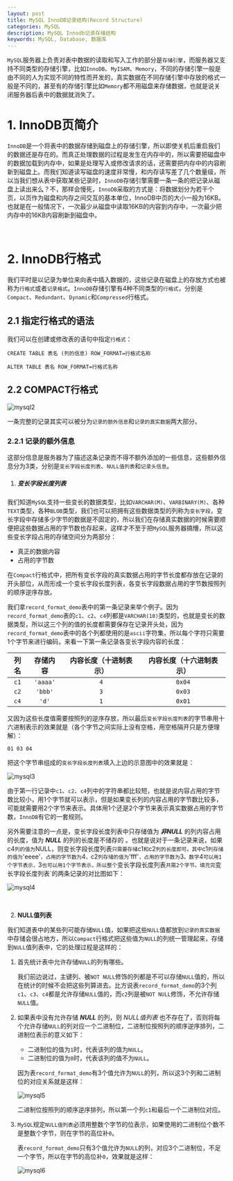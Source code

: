 ```yaml
---
layout: post
title: MySQL InnoDB记录结构(Record Structure)
categories: MySQL
description: MySQL Innodb记录存储结构
keywords: MySQL, Database, 数据库
---
```


`MySQL`服务器上负责对表中数据的读取和写入工作的部分是`存储引擎`，而服务器又支持不同类型的存储引擎，比如`InnoDB`、`MyISAM`、`Memory`，不同的存储引擎一般是由不同的人为实现不同的特性而开发的，真实数据在不同存储引擎中存放的格式一般是不同的，甚至有的存储引擎比如`Memory`都不用磁盘来存储数据，也就是说关闭服务器后表中的数据就消失了。

# 1.  InnoDB页简介

`InnoDB`是一个将表中的数据存储到磁盘上的存储引擎，所以即使关机后重启我们的数据还是存在的。而真正处理数据的过程是发生在内存中的，所以需要把磁盘中的数据加载到内存中，如果是处理写入或修改请求的话，还需要把内存中的内容刷新到磁盘上。而我们知道读写磁盘的速度非常慢，和内存读写差了几个数量级，所以当我们想从表中获取某些记录时，`InnoDB`存储引擎需要一条一条的把记录从磁盘上读出来么？不，那样会慢死，`InnoDB`采取的方式是：将数据划分为若干个页，以页作为磁盘和内存之间交互的基本单位，InnoDB中页的大小一般为16KB。也就是在一般情况下，一次最少从磁盘中读取16KB的内容到内存中，一次最少把内存中的16KB内容刷新到磁盘中。

<br/>

# 2. InnoDB行格式

我们平时是以记录为单位来向表中插入数据的，这些记录在磁盘上的存放方式也被称为`行格式`或者`记录格式`。`InnoDB`存储引擎有4种不同类型的`行格式`，分别是`Compact`、`Redundant`、`Dynamic`和`Compressed`行格式。

## 2.1 指定行格式的语法

我们可以在创建或修改表的语句中指定`行格式`：

```
CREATE TABLE 表名 (列的信息) ROW_FORMAT=行格式名称
    
ALTER TABLE 表名 ROW_FORMAT=行格式名称
```

## 2.2 COMPACT行格式

![mysql2](/images/posts/mysql/mysql_2.png)

一条完整的记录其实可以被分为`记录的额外信息`和`记录的真实数据`两大部分。

### 2.2.1 记录的额外信息

这部分信息是服务器为了描述这条记录而不得不额外添加的一些信息，这些额外信息分为3类，分别是`变长字段长度列表`、`NULL值列表`和`记录头信息`。

1. ##### **变长字段长度列表**

我们知道`MySQL`支持一些变长的数据类型，比如`VARCHAR(M)`、`VARBINARY(M)`、各种`TEXT`类型，各种`BLOB`类型，我们也可以把拥有这些数据类型的列称为`变长字段`，变长字段中存储多少字节的数据是不固定的，所以我们在存储真实数据的时候需要顺便把这些数据占用的字节数也存起来，这样才不至于把`MySQL`服务器搞懵，所以这些变长字段占用的存储空间分为两部分：

- 真正的数据内容
- 占用的字节数

在`Compact`行格式中，把所有变长字段的真实数据占用的字节长度都存放在记录的开头部位，从而形成一个变长字段长度列表，各变长字段数据占用的字节数按照列的顺序逆序存放。

我们拿`record_format_demo`表中的第一条记录来举个例子。因为`record_format_demo`表的`c1`、`c2`、`c4`列都是`VARCHAR(10)`类型的，也就是变长的数据类型，所以这三个列的值的长度都需要保存在记录开头处，因为`record_format_demo`表中的各个列都使用的是`ascii`字符集，所以每个字符只需要1个字节来进行编码，来看一下第一条记录各变长字段内容的长度：

| 列名 | 存储内容 | 内容长度（十进制表示） | 内容长度（十六进制表示） |
| :--: | :------: | :--------------------: | :----------------------: |
| `c1` | `'aaaa'` |          `4`           |          `0x04`          |
| `c2` | `'bbb'`  |          `3`           |          `0x03`          |
| `c4` |  `'d'`   |          `1`           |          `0x01`          |



又因为这些长度值需要按照列的逆序存放，所以最后`变长字段长度列表`的字节串用十六进制表示的效果就是（各个字节之间实际上没有空格，用空格隔开只是方便理解）：

```
01 03 04 
```

把这个字节串组成的`变长字段长度列表`填入上边的示意图中的效果就是：

![mysql3](/images/posts/mysql/mysql_3.png)

由于第一行记录中`c1`、`c2`、`c4`列中的字符串都比较短，也就是说内容占用的字节数比较小，用1个字节就可以表示，但是如果变长列的内容占用的字节数比较多，可能就需要用2个字节来表示。具体用1个还是2个字节来表示真实数据占用的字节数，`InnoDB`有它的一套规则。

另外需要注意的一点是，变长字段长度列表中只存储值为 ***非NULL*** 的列内容占用的长度，值为 ***NULL*** 的列的长度是不储存的 。也就是说对于一条记录来说，如果c4`列的值为`NULL，则变长字段长度列表`只需要存储`c1`和`c2`列的长度即可。其中`c1`列存储的值为`'eeee'`，占用的字节数为`4`，`c2`列存储的值为`'fff'`，占用的字节数为`3`。数字`4`可以用1个字节表示，`3`也可以用1个字节表示，所以整个`变长字段长度列表`共需2个字节。填充完`变长字段长度列表`的两条记录的对比图如下：

![mysql4](/images/posts/mysql/mysql_4.png)

<br/>

2. **NULL值列表**

我们知道表中的某些列可能存储`NULL`值，如果把这些`NULL`值都放到`记录的真实数据`中存储会很占地方，所以`Compact`行格式把这些值为`NULL`的列统一管理起来，存储到`NULL`值列表中，它的处理过程是这样的：

1. 首先统计表中允许存储`NULL`的列有哪些。

   我们前边说过，主键列、被`NOT NULL`修饰的列都是不可以存储`NULL`值的，所以在统计的时候不会把这些列算进去。比方说表`record_format_demo`的3个列`c1`、`c3`、`c4`都是允许存储`NULL`值的，而`c2`列是被`NOT NULL`修饰，不允许存储`NULL`值。

2. 如果表中没有允许存储 ***NULL*** 的列，则 *NULL值列表* 也不存在了，否则将每个允许存储`NULL`的列对应一个二进制位，二进制位按照列的顺序逆序排列，二进制位表示的意义如下：

   - 二进制位的值为`1`时，代表该列的值为`NULL`。
   - 二进制位的值为`0`时，代表该列的值不为`NULL`。

   因为表`record_format_demo`有3个值允许为`NULL`的列，所以这3个列和二进制位的对应关系就是这样：

   ![mysql5](/images/posts/mysql/mysql_5.png)

   二进制位按照列的顺序逆序排列，所以第一个列`c1`和最后一个二进制位对应。

3. `MySQL`规定`NULL值列表`必须用整数个字节的位表示，如果使用的二进制位个数不是整数个字节，则在字节的高位补`0`。

   表`record_format_demo`只有3个值允许为`NULL`的列，对应3个二进制位，不足一个字节，所以在字节的高位补`0`，效果就是这样：

   ![mysql6](/images/posts/mysql/mysql_6.png)

